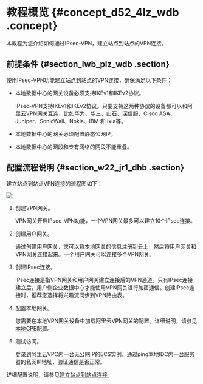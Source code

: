 # 教程概览 {#concept_d52_4lz_wdb .concept}

本教程为您介绍如何通过IPsec-VPN，建立站点到站点的VPN连接。

## 前提条件 {#section_lwb_plz_wdb .section}

使用IPsec-VPN功能建立站点到站点的VPN连接，确保满足以下条件：

-   本地数据中心的网关设备必须支持IKEv1和IKEv2协议。

    IPsec-VPN支持IKEv1和IKEv2协议。只要支持这两种协议的设备都可以和阿里云VPN网关互连，比如华为、华三、山石、深信服、Cisco ASA、Juniper、SonicWall、Nokia、IBM 和 Ixia等。

-   本地数据中心的网关必须配置静态公网IP。
-   本地数据中心的网段和专有网络的网段不能重叠。

## 配置流程说明 {#section_w22_jr1_dhb .section}

建立站点到站点VPN连接的流程图如下：

![](http://static-aliyun-doc.oss-cn-hangzhou.aliyuncs.com/assets/img/13350/155546532340525_zh-CN.png)

1.  创建VPN网关。

    VPN网关开启IPsec-VPN功能，一个VPN网关最多可以建立10个IPsec连接。

2.  创建用户网关。

    通过创建用户网关，您可以将本地网关的信息注册到云上，然后将用户网关和VPN网关连接起来。一个用户网关可以连接多个VPN网关。

3.  创建IPsec连接。

    IPsec连接是指VPN网关和用户网关建立连接后的VPN通道。只有IPsec连接建立后，用户侧企业数据中心才能使用VPN网关进行加密通信。创建IPsec连接时，推荐您选择将兴趣流同步到VPN路由表。

4.  配置本地网关。

    您需要在本地VPN网关设备中加载阿里云VPN网关的配置。详细说明，请参见[本地CPE配置](../../../../intl.zh-CN/用户指南/配置IPsec-VPN/本地网关配置/华为防火墙配置.md#)。

5.  测试访问。

    登录到阿里云VPC内一台无公网IP的ECS实例，通过ping本地IDC内一台服务器的私网IP地址，验证通信是否正常。


详细配置说明，请参见[建立站点到站点连接](intl.zh-CN/IPsec-VPN入门/建立站点到站点连接.md#)。

